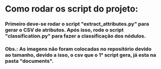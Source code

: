 # Como rodar os script do projeto:

### Primeiro deve-se rodar o script "extract_attributes.py" para gerar o CSV de atributos. Após isso, rode o script "classification.py" para fazer a classificação dos nódulos.
### Obs.: As imagens não foram colocadas no repositório devido ao tamanho, devido a isso, o csv que o 1° script gera, já esta na pasta "documents".
